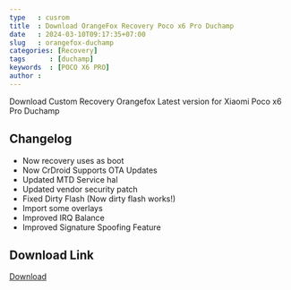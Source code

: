 ```yaml
---
type   : cusrom
title  : Download OrangeFox Recovery Poco x6 Pro Duchamp
date   : 2024-03-10T09:17:35+07:00
slug   : orangefox-duchamp
categories: [Recovery]
tags      : [duchamp]
keywords  : [POCO X6 PRO]
author : 
---
```


Download Custom Recovery Orangefox Latest version for Xiaomi Poco x6 Pro Duchamp

## Changelog
- Now recovery uses as boot
- Now CrDroid Supports OTA Updates
- Updated MTD Service hal
- Updated vendor security patch
- Fixed Dirty Flash (Now dirty flash works!)
- Import some overlays
- Improved IRQ Balance
- Improved Signature Spoofing Feature

## Download Link
[Download](/)

